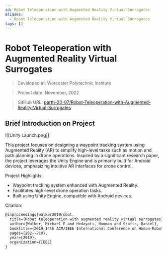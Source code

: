 ```yaml
---
id: Robot Teleoperation with Augmented Reality Virtual Surrogates
aliases:
  - Robot Teleoperation with Augmented Reality Virtual Surrogates
tags: []
---
```



# Robot Teleoperation with Augmented Reality Virtual Surrogates

> Developed at: Worcester Polytechnic Institute

> Project date: November, 2022

> GitHub URL: [parth-20-07/Robot-Teleoperation-with-Augmented-Reality-Virtual-Surrogates](https://github.com/parth-20-07/Robot-Teleoperation-with-Augmented-Reality-Virtual-Surrogates) 

## Brief Introduction on Project

![[Unity Launch.png]]

This project focuses on designing a waypoint tracking system using Augmented Reality (AR) to simplify high-level tasks such as motion and path planning in drone operations. Inspired by a significant research paper, the project leverages the Unity Engine and is primarily built for Android devices, emphasizing intuitive AR interfaces for drone control.

Project Highlights:

- Waypoint tracking system enhanced with Augmented Reality.
- Facilitates high-level drone operation tasks.
- Built using Unity Engine, compatible with Android devices.

Citation:

```txt
@inproceedings{walker2019robot,
  title={Robot teleoperation with augmented reality virtual surrogates},
  author={Walker, Michael E and Hedayati, Hooman and Szafir, Daniel},
  booktitle={2019 14th ACM/IEEE International Conference on Human-Robot Interaction (HRI)},
  pages={202--210},
  year={2019},
  organization={IEEE}
}
```

